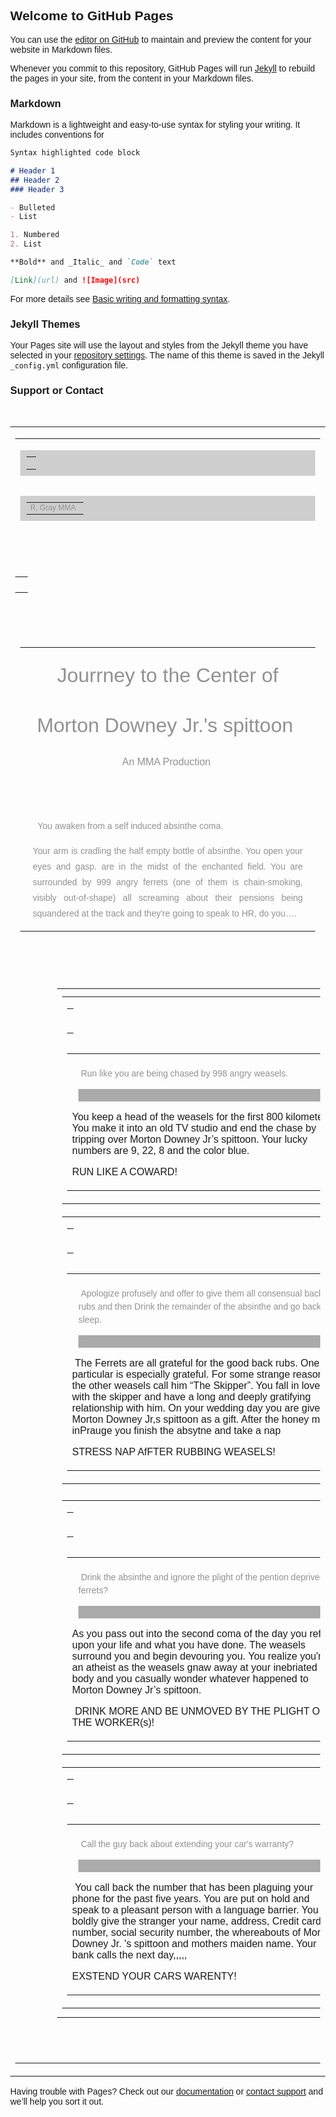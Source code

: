 ## Welcome to GitHub Pages

You can use the [editor on GitHub](https://github.com/codexia42/RGrayMMP100Adventure/edit/gh-pages/index.md) to maintain and preview the content for your website in Markdown files.

Whenever you commit to this repository, GitHub Pages will run [Jekyll](https://jekyllrb.com/) to rebuild the pages in your site, from the content in your Markdown files.

### Markdown

Markdown is a lightweight and easy-to-use syntax for styling your writing. It includes conventions for

```markdown
Syntax highlighted code block

# Header 1
## Header 2
### Header 3

- Bulleted
- List

1. Numbered
2. List

**Bold** and _Italic_ and `Code` text

[Link](url) and ![Image](src)
```

For more details see [Basic writing and formatting syntax](https://docs.github.com/en/github/writing-on-github/getting-started-with-writing-and-formatting-on-github/basic-writing-and-formatting-syntax).

### Jekyll Themes

Your Pages site will use the layout and styles from the Jekyll theme you have selected in your [repository settings](https://github.com/codexia42/RGrayMMP100Adventure/settings/pages). The name of this theme is saved in the Jekyll `_config.yml` configuration file.

### Support or Contact

<!doctype html>
<!--Quite a few clients strip your Doctype out, and some even apply their own. Many clients do honor your doctype and it can make things much easier if you can validate constantly against a Doctype.-->
<html>
<head>
<meta charset="utf-8">
<meta name="viewport" content="width=device-width, initial-scale=1.0">
<title>Email template By Adobe Dreamweaver</title>

<!-- Please use an inliner tool to convert all CSS to inline as inpage or external CSS is removed by email clients -->
<!-- important in CSS is used to prevent the styles of currently inline CSS from overriding the ones mentioned in media queries when corresponding screen sizes are encountered -->

<style type="text/css">
body {
	margin: 0;
}
body, table, td, p, a, li, blockquote {
	-webkit-text-size-adjust: none!important;
	font-family: sans-serif;
	font-style: normal;
	font-weight: 400;
}
button {
	width: 90%;
}

@media screen and (max-width:600px) {
/*styling for objects with screen size less than 600px; */
body, table, td, p, a, li, blockquote {
	-webkit-text-size-adjust: none!important;
	font-family: sans-serif;
}
table {
	/* All tables are 100% width */
	width: 100%;
}
.footer {
	/* Footer has 2 columns each of 48% width */
	height: auto !important;
	max-width: 48% !important;
	width: 48% !important;
}
table.responsiveImage {
	/* Container for images in catalog */
	height: auto !important;
	max-width: 30% !important;
	width: 30% !important;
}
table.responsiveContent {
	/* Content that accompanies the content in the catalog */
	height: auto !important;
	max-width: 66% !important;
	width: 66% !important;
}
.top {
	/* Each Columnar table in the header */
	height: auto !important;
	max-width: 48% !important;
	width: 48% !important;
}
.catalog {
	margin-left: 0%!important;
}
}

@media screen and (max-width:480px) {
/*styling for objects with screen size less than 480px; */
body, table, td, p, a, li, blockquote {
	-webkit-text-size-adjust: none!important;
	font-family: sans-serif;
}
table {
	/* All tables are 100% width */
	width: 100% !important;
	border-style: none !important;
}
.footer {
	/* Each footer column in this case should occupy 96% width  and 4% is allowed for email client padding*/
	height: auto !important;
	max-width: 96% !important;
	width: 96% !important;
}
.table.responsiveImage {
	/* Container for each image now specifying full width */
	height: auto !important;
	max-width: 96% !important;
	width: 96% !important;
}
.table.responsiveContent {
	/* Content in catalog  occupying full width of cell */
	height: auto !important;
	max-width: 96% !important;
	width: 96% !important;
}
.top {
	/* Header columns occupying full width */
	height: auto !important;
	max-width: 100% !important;
	width: 100% !important;
}
.catalog {
	margin-left: 0%!important;
}
button {
	width: 90%!important;
}
}
</style>
<link href="https://docs.google.com/document/d/17JVZFkcT7kIQ8IEn6KWwbbvl_q9ca6eb_IBky9SGnxE/edit?usp=sharing.css" rel="stylesheet" type="text/css">
<meta name="" content="You keep a head of the weasels for the first 800 kilometers. You make it into an old TV studio and end the chase by tripping over Morton Downey Jr’s spittoon. Your lucky numbers are 9, 22, 8 and the color blue. ">
</head>
<body yahoo="yahoo">
<p>&nbsp;</p>
<table width="100%"  cellspacing="0" cellpadding="0">
  <tbody>
    <tr>
      <td><table width="600"  align="center" cellpadding="0" cellspacing="0">
          <!-- Main Wrapper Table with initial width set to 60opx -->
          <tbody>
            <tr>
              <td><table bgcolor="#d0cfcf" class="top" width="48%"  align="left" cellpadding="0" cellspacing="0" style="padding:10px 10px 10px 10px;">
                  <!-- First header column with Logo -->
                  <tbody>
                    <tr>
                      <td style="font-size: 12px; color:#929292; text-align:center; font-family: sans-serif;">&nbsp;</td>
                    </tr>
                  </tbody>
                </table>
                <table bgcolor="#d0cfcf" class="top" width="48%"  align="left" cellpadding="0" cellspacing="0" style="padding:10px 10px 10px 10px; text-align:right">
                  <!-- Second header column with ISSUE|DATE -->
                  <tbody>
                    <tr>
                      <td style="font-size: 12px; color:#929292; text-align:center; font-family: sans-serif;">R, Gray MMA&nbsp;&nbsp;</td>
                    </tr>
                  </tbody>
                </table></td>
            </tr>
            <tr> 
              <!-- HTML Spacer row -->
              <td style="font-size: 0; line-height: 0;" height="20"><table width="96%" align="left"  cellpadding="0" cellspacing="0">
                  <tr>
                    <td style="font-size: 0; line-height: 0;" height="20">&nbsp;</td>
                  </tr>
                </table></td>
            </tr>
            <tr> 
              <!-- HTML IMAGE SPACER -->
              <td style="font-size: 0; line-height: 0;" height="20"><table align="left"  cellpadding="0" cellspacing="0" >
                  <tr>
                    <td >&nbsp;</td>
                  </tr>
                </table></td>
            </tr>
            <tr> 
              <!-- HTML Spacer row -->
              <td style="font-size: 0; line-height: 0;" height="20"><table width="96%" align="left"  cellpadding="0" cellspacing="0">
                  <tr>
                    <td style="font-size: 0; line-height: 0;" height="20">&nbsp;</td>
                  </tr>
                </table></td>
            </tr>
            <tr> 
              <!-- Introduction area -->
              <td><table width="96%"  align="left" cellpadding="0" cellspacing="0">
                  <tr> 
                    <!-- row container for TITLE/EMAIL THEME -->
                    <td align="center" style="font-size: 32px; font-weight: 300; line-height: 2.5em; color: #929292; font-family: sans-serif;">Jourrney to the Center of Morton Downey Jr.'s spittoon&nbsp;</td>
                  </tr>
                  <tr> 
                    <!-- row container for Tagline -->
                    <td align="center" style="font-size: 16px; font-weight:300; color: #929292; font-family: sans-serif;">An MMA Production&nbsp; </td>
                  </tr>
                  <tr>
                    <td style="font-size: 0; line-height: 0;" height="20"><table width="96%" align="left"  cellpadding="0" cellspacing="0">
                        <tr> 
                          <!-- HTML Spacer row -->
                          <td style="font-size: 0; line-height: 0;" height="20">&nbsp;</td>
                        </tr>
                      </table></td>
                  </tr>
                  <tr> 
                    <!-- Row container for Intro/ Description -->
                    <td align="left" style="font-size: 14px; font-style: normal; font-weight: 100; color: #929292; line-height: 1.8; text-align:justify; padding:10px 20px 0px 20px; font-family: sans-serif;"><p>&nbsp;&nbsp;You awaken from a self induced absinthe coma.</p>
                    <p>Your arm is cradling the half empty bottle of absinthe. You open your eyes and gasp. are in the midst of the enchanted field. You are surrounded by 999 angry ferrets (one of them is chain-smoking, visibly out-of-shape) all screaming about their pensions being squandered at the track and they're going to speak to HR, do you…. </p></td>
                  </tr>
                </table></td>
            </tr>
            <tr> 
              <!-- HTML Spacer row -->
              <td style="font-size: 0; line-height: 0;" height="10"><table width="96%" align="left"  cellpadding="0" cellspacing="0">
                  <tr>
                    <td style="font-size: 0; line-height: 0;" height="20">&nbsp;You awaken from a self induced absinthe coma.Your arm is cradling the half empty bottle of absinthe. You open your eyes and gasp. are in the midst of the enchanted field. You are surrounded by 999 angry ferrets (one of them is chain-smoking, visibly out-of-shape) all screaming about their pensions being squandered at the track and they're going to speak to HR, do you….</td>
                  </tr>
                </table></td>
            </tr>
            <tr>
              <td><table cellpadding="0" cellspacing="0" align="center" width="84%" style="margin-left:12.5%" class="catalog">
                  <!-- Table for catalog -->
                  <tr>
                    <td ><table class ="responsive-table" width="48%"  cellspacing="0" cellpadding="0" align="left" style="margin: 10px 0px 10px 0px;">
                        <!-- Table container for each image and description in catalog -->
                        <tbody>
                          <tr>
                            <td><table class="table.responsiveImage" width="66%"  cellspacing="0" cellpadding="0" align="left">
                                <!-- Table container for image -->
                                <tbody>
                                  <tr>
                                    <td align="center" style="padding:10px 3px 10px 3px;">&nbsp;</td>
                                  </tr>
                                </tbody>
                              </table>
                              <table class="table.responsiveContent" width="66%"  cellspacing="0" cellpadding="0" align="left">
                                <!-- Table container for content -->
                                <tbody>
                                  <tr>
                                    <td><p style="font-size: 14px; font-style: normal; font-weight: normal; color: #929292;  padding: 5px 0px 0px 10px;line-height: 1.5em; font-family: sans-serif;">&nbsp;Run like you are being chased by 998 angry weasels.</p>
                                      <a href="#" style="text-decoration:none">
                                      <p style="background-color:#AAAAAA; text-align:center; padding: 10px 10px 10px 10px; margin: 10px 10px 10px 10px;color: #FFFFFF;   font-family: sans-serif; ">
                                        <p>You keep a head of the weasels for the first 800 kilometers. You make it into an old TV studio and end the chase by tripping over Morton Downey Jr’s spittoon. Your lucky numbers are 9, 22, 8 and the color blue. &nbsp;</p>
                                        RUN LIKE A COWARD!&nbsp;</p>
                                      </a></td>
                                  </tr>
                                </tbody>
                              </table></td>
                          </tr>
                        </tbody>
                      </table>
                      <table class ="responsive-table" width="48%"  cellspacing="0" cellpadding="0" align="left" style="margin: 10px 0px 10px 0px;">
                        <!-- Table container for each image and description in catalog -->
                        <tbody>
                          <tr>
                            <td><table class="table.responsiveImage" width="66%"  cellspacing="0" cellpadding="0" align="left">
                                <!-- Table container for image -->
                                <tbody>
                                  <tr>
                                    <td align="center" style="padding:10px 3px 10px 3px;">&nbsp;</td>
                                  </tr>
                                </tbody>
                              </table>
                              <table class="table.responsiveContent" width="66%"  cellspacing="0" cellpadding="0" align="left">
                                <!-- Table container for content -->
                                <tbody>
                                  <tr>
                                    <td><p style="font-size: 14px; font-style: normal; font-weight: normal; color: #929292;  padding: 5px 0px 0px 10px;line-height: 1.5em; font-family: sans-serif;">&nbsp;Apologize profusely and offer to give them all consensual back rubs and then Drink the remainder of the absinthe and go back to sleep.</p>
                                      <a href="#" style="text-decoration:none">
                                      <p style="background-color:#AAAAAA; text-align:center; padding: 10px 10px 10px 10px; margin: 10px 10px 10px 10px;color: #FFFFFF;   font-family: sans-serif; ">
                                        <p>&nbsp;The Ferrets are all grateful for the good back rubs. One in particular is especially grateful. For some strange reason the other weasels call him “The Skipper”. You fall in love with the skipper and have a long and deeply gratifying relationship with him. On your wedding day you are given Morton Downey Jr,s spittoon as a gift. After the honey moon inPrauge you finish the absytne and take a nap</p>
                                        STRESS NAP AfFTER RUBBING WEASELS!&nbsp;</p>
                                      </a></td>
                                  </tr>
                                </tbody>
                              </table></td>
                          </tr>
                        </tbody>
                      </table></td>
                  </tr>
                  <tr>
                    <td><table class ="responsive-table" width="48%"  cellspacing="0" cellpadding="0" align="left" style="margin: 10px 0px 10px 0px;">
                        <!-- Table container for each image and description in catalog -->
                        <tbody>
                          <tr>
                            <td><table class="table.responsiveImage" width="66%"  cellspacing="0" cellpadding="0" align="left">
                                <!-- Table container for image -->
                                <tbody>
                                  <tr>
                                    <td align="center" style="padding:10px 3px 10px 3px;">&nbsp;</td>
                                  </tr>
                                </tbody>
                              </table>
                              <table class="table.responsiveContent" width="66%"  cellspacing="0" cellpadding="0" align="left">
                                <!-- Table container for content -->
                                <tbody>
                                  <tr>
                                    <td><p style="font-size: 14px; font-style: normal; font-weight: normal; color: #929292;  padding: 5px 0px 0px 10px;line-height: 1.5em; font-family: sans-serif;">&nbsp;Drink the absinthe and ignore the plight of the pention deprived ferrets?</p>
                                      <a href="#" style="text-decoration:none">
                                      <p style="background-color:#AAAAAA; text-align:center; padding: 10px 10px 10px 10px; margin: 10px 10px 10px 10px;color: #FFFFFF;   font-family: sans-serif;">
                                        <p>As you pass out into the second coma of the day you reflect upon your life and what you have done. The weasels surround you and begin devouring you. You realize you're an atheist as the weasels gnaw away at your inebriated body and you casually wonder whatever happened to Morton Downey Jr’s spittoon. &nbsp;</p>
                                        &nbsp;DRINK MORE AND BE UNMOVED BY THE PLIGHT OF THE WORKER(s)!</p>
                                      </a></td>
                                  </tr>
                                </tbody>
                              </table></td>
                          </tr>
                        </tbody>
                      </table>
                      <table class ="responsive-table" width="48%"  cellspacing="0" cellpadding="0" align="left" style="margin: 10px 0px 10px 0px;">
                        <!-- Table container for each image and description in catalog -->
                        <tbody>
                          <tr>
                            <td><table class="table.responsiveImage" width="66%"  cellspacing="0" cellpadding="0" align="left">
                                <!-- Table container for image -->
                                <tbody>
                                  <tr>
                                    <td align="center" style="padding:10px 3px 10px 3px;">&nbsp;</td>
                                  </tr>
                                </tbody>
                              </table>
                              <table class="table.responsiveContent" width="66%"  cellspacing="0" cellpadding="0" align="left">
                                <!-- Table container for content -->
                                <tbody>
                                  <tr>
                                    <td><p style="font-size: 14px; font-style: normal; font-weight: normal; color: #929292;  padding: 5px 0px 0px 10px;line-height: 1.5em; font-family: sans-serif;">&nbsp;Call the guy back about extending your car's warranty?</p>
                                      <a href="#" style="text-decoration:none">
                                      <p style="background-color:#AAAAAA; text-align:center; padding: 10px 10px 10px 10px; margin: 10px 10px 10px 10px;color: #FFFFFF;   font-family: sans-serif;">
                                        <p>&nbsp;You call back the number that has been plaguing your phone for the past five years. You are put on hold and speak to a pleasant person with a language barrier. You boldly give the stranger your name, address, Credit card number, social security number, the whereabouts of Morton Downey Jr. 's spittoon and mothers maiden name. Your bank calls the next day,,,,,</p>
                                        EXSTEND YOUR CARS WARENTY!</p>
                                      </a></td>
                                  </tr>
                                </tbody>
                              </table></td>
                          </tr>
                        </tbody>
                      </table></td>
                  </tr>
                </table></td>
            </tr>
            <tr> 
              <!-- HTML spacer row -->
              <td style="font-size: 0; line-height: 0;" height="20"><table width="96%" align="left"  cellpadding="0" cellspacing="0">
                  <tr>
                    <td style="font-size: 0; line-height: 0;" height="20">&nbsp;</td>
                  </tr>
                </table></td>
            </tr>
            <tr bgcolor="#d0cfcf"> </tr>
          </tbody>
        </table></td>
    </tr>
  </tbody>
</table>
</body>
</html>


Having trouble with Pages? Check out our [documentation](https://docs.github.com/categories/github-pages-basics/) or [contact support](https://support.github.com/contact) and we’ll help you sort it out.
